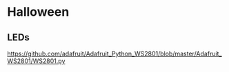 # Halloween
## LEDs

https://github.com/adafruit/Adafruit_Python_WS2801/blob/master/Adafruit_WS2801/WS2801.py